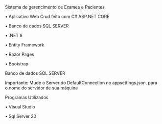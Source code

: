 Sistema de gerencimento de Exames e Pacientes

• Aplicativo Web Crud feito com C# ASP.NET CORE

• Banco de dados SQL SERVER

• .NET 8

• Entity Framework

• Razor Pages

• Bootstrap

Banco de dados SQL SERVER

Importante: Mude o Server do DefaultConnection no appsettings.json, para o nome do servidor de sua máquina

Programas Utilizados

• Visual Studio

• Sql Server 20
